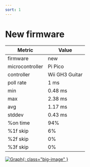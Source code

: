 ```yaml
---
sort: 1
---
```

# New firmware

| Metric          | Value          |
| --------------- | -------------- |
| firmware        | new            |
| microcontroller | Pi Pico        |
| controller      | Wii GH3 Guitar |
| poll rate       | 1 ms           |
| min             | 0.48 ms        |
| max             | 2.38 ms        |
| avg             | 1.17 ms        |
| stddev          | 0.43 ms        |
| %on time        | 94%            |
| %1f skip        | 6%             |
| %2f skip        | 0%             |
| %3f skip        | 0%             |

[![Graph](../../assets/images/results/santroller_gh3_n.png){: class="big-image" }](../../assets/images/results/santroller_gh3_n.png)
